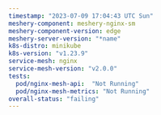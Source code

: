 ```yaml
---
timestamp: "2023-07-09 17:04:43 UTC Sun"
meshery-component: meshery-nginx-sm
meshery-component-version: edge
meshery-server-version: "*name"
k8s-distro: minikube
k8s-version: "v1.23.9"
service-mesh: nginx
service-mesh-version: "v2.0.0"
tests:
  pod/nginx-mesh-api:  "Not Running"
  pod/nginx-mesh-metrics: "Not Running"
overall-status: "failing"
---
```

